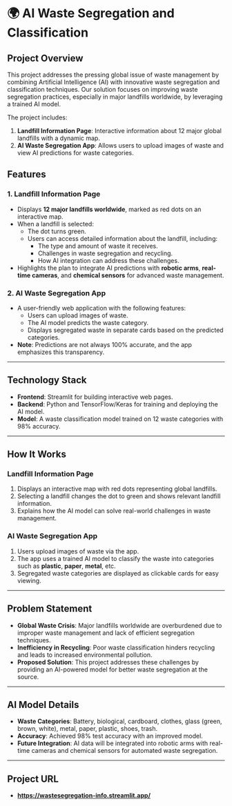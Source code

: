 # 🌍 AI Waste Segregation and Classification  

## Project Overview  
This project addresses the pressing global issue of waste management by combining Artificial Intelligence (AI) with innovative waste segregation and classification techniques. Our solution focuses on improving waste segregation practices, especially in major landfills worldwide, by leveraging a trained AI model.  

The project includes:  
1. **Landfill Information Page**: Interactive information about 12 major global landfills with a dynamic map.  
2. **AI Waste Segregation App**: Allows users to upload images of waste and view AI predictions for waste categories.  

## Features  

### 1. Landfill Information Page  
- Displays **12 major landfills worldwide**, marked as red dots on an interactive map.  
- When a landfill is selected:  
  - The dot turns green.  
  - Users can access detailed information about the landfill, including:  
    - The type and amount of waste it receives.  
    - Challenges in waste segregation and recycling.  
    - How AI integration can address these challenges.  
- Highlights the plan to integrate AI predictions with **robotic arms**, **real-time cameras**, and **chemical sensors** for advanced waste management.  

### 2. AI Waste Segregation App  
- A user-friendly web application with the following features:  
  - Users can upload images of waste.  
  - The AI model predicts the waste category.  
  - Displays segregated waste in separate cards based on the predicted categories.  
- **Note**: Predictions are not always 100% accurate, and the app emphasizes this transparency.  

---

## Technology Stack  
- **Frontend**: Streamlit for building interactive web pages.  
- **Backend**: Python and TensorFlow/Keras for training and deploying the AI model.  
- **Model**: A waste classification model trained on 12 waste categories with 98% accuracy.  

---

## How It Works  

### Landfill Information Page  
1. Displays an interactive map with red dots representing global landfills.  
2. Selecting a landfill changes the dot to green and shows relevant landfill information.  
3. Explains how the AI model can solve real-world challenges in waste management.  

### AI Waste Segregation App  
1. Users upload images of waste via the app.  
2. The app uses a trained AI model to classify the waste into categories such as **plastic**, **paper**, **metal**, etc.  
3. Segregated waste categories are displayed as clickable cards for easy viewing.  

---

## Problem Statement  
- **Global Waste Crisis**: Major landfills worldwide are overburdened due to improper waste management and lack of efficient segregation techniques.  
- **Inefficiency in Recycling**: Poor waste classification hinders recycling and leads to increased environmental pollution.  
- **Proposed Solution**: This project addresses these challenges by providing an AI-powered model for better waste segregation at the source.  

---

## AI Model Details  
- **Waste Categories**: Battery, biological, cardboard, clothes, glass (green, brown, white), metal, paper, plastic, shoes, trash.  
- **Accuracy**: Achieved 98% test accuracy with an improved model.  
- **Future Integration**: AI data will be integrated into robotic arms with real-time cameras and chemical sensors for automated waste segregation.  

---

## Project URL
- **https://wastesegregation-info.streamlit.app/**

